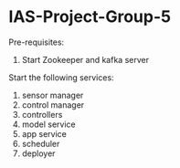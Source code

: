 # IAS-Project-Group-5

Pre-requisites:
1. Start Zookeeper and kafka server
   
Start the following services:
1. sensor manager
2. control manager
3. controllers
4. model service
5. app service
6. scheduler
7. deployer
   